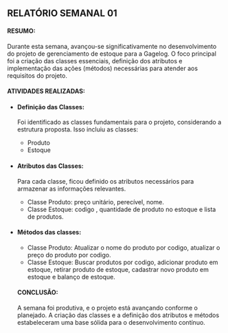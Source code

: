 ## RELATÓRIO SEMANAL 01
#### RESUMO:
Durante esta semana, avançou-se significativamente no desenvolvimento do projeto de gerenciamento de estoque para a Gagelog. O foco principal foi a criação das classes essenciais, definição dos atributos e implementação das ações (métodos) necessárias para atender aos requisitos do projeto.

  
#### ATIVIDADES REALIZADAS:
* #### Definição das Classes:
  Foi identificado as classes fundamentais para o projeto, considerando a estrutura proposta. Isso incluiu as classes:
  * Produto
  * Estoque

* #### Atributos das Classes:
  Para cada classe, ficou definido os atributos necessários para armazenar as informações relevantes.
  * Classe Produto: preço unitário, perecível, nome.
  * Classe Estoque: codigo , quantidade de produto no estoque e lista de produtos.

* #### Métodos das classes:
  * Classe Produto: Atualizar o nome do produto por codigo, atualizar o preço do produto por codigo.
  * Classe Estoque: Buscar produtos por codigo, adicionar produto em estoque, retirar produto de estoque, cadastrar  novo produto em estoque e balanço de estoque.
 
  #### CONCLUSÃO:
  A semana foi produtiva, e o projeto está avançando conforme o planejado. A criação das classes e a definição dos atributos e métodos estabeleceram uma base sólida para o desenvolvimento contínuo. 
